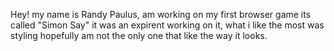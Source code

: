 Hey! my name is Randy Paulus, am working on my first browser game its called "Simon Say" it was an expirent working on it, what i like the most was styling hopefully am not the only one that like the way it looks.

<!--
**Randiipaulus/randiipaulus** is a ✨ _special_ ✨ repository because its `README.md` (this file) appears on your GitHub profile.

Here are some ideas to get you started:

- 🔭 I’m currently working on ...
- 🌱 I’m currently learning ...
- 👯 I’m looking to collaborate on ...
- 🤔 I’m looking for help with ...
- 💬 Ask me about ...
- 📫 How to reach me: ...
- 😄 Pronouns: ...
- ⚡ Fun fact: ...
-->
